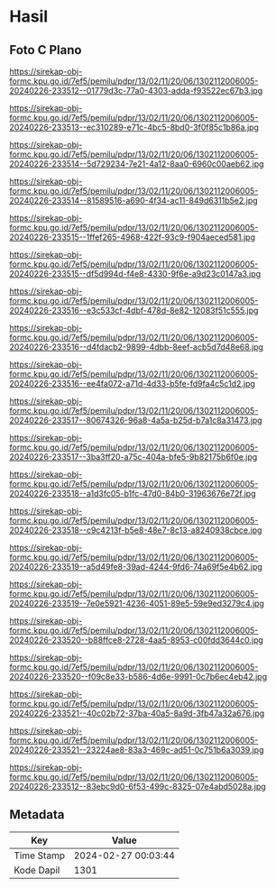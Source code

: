 # Hasil

## Foto C Plano

https://sirekap-obj-formc.kpu.go.id/7ef5/pemilu/pdpr/13/02/11/20/06/1302112006005-20240226-233512--01779d3c-77a0-4303-adda-f93522ec67b3.jpg

https://sirekap-obj-formc.kpu.go.id/7ef5/pemilu/pdpr/13/02/11/20/06/1302112006005-20240226-233513--ec310289-e71c-4bc5-8bd0-3f0f85c1b86a.jpg

https://sirekap-obj-formc.kpu.go.id/7ef5/pemilu/pdpr/13/02/11/20/06/1302112006005-20240226-233514--5d729234-7e21-4a12-8aa0-6960c00aeb62.jpg

https://sirekap-obj-formc.kpu.go.id/7ef5/pemilu/pdpr/13/02/11/20/06/1302112006005-20240226-233514--81589516-a690-4f34-ac11-849d6311b5e2.jpg

https://sirekap-obj-formc.kpu.go.id/7ef5/pemilu/pdpr/13/02/11/20/06/1302112006005-20240226-233515--1ffef265-4968-422f-93c9-f904aeced581.jpg

https://sirekap-obj-formc.kpu.go.id/7ef5/pemilu/pdpr/13/02/11/20/06/1302112006005-20240226-233515--df5d994d-f4e8-4330-9f6e-a9d23c0147a3.jpg

https://sirekap-obj-formc.kpu.go.id/7ef5/pemilu/pdpr/13/02/11/20/06/1302112006005-20240226-233516--e3c533cf-4dbf-478d-8e82-12083f51c555.jpg

https://sirekap-obj-formc.kpu.go.id/7ef5/pemilu/pdpr/13/02/11/20/06/1302112006005-20240226-233516--d4fdacb2-9899-4dbb-8eef-acb5d7d48e68.jpg

https://sirekap-obj-formc.kpu.go.id/7ef5/pemilu/pdpr/13/02/11/20/06/1302112006005-20240226-233516--ee4fa072-a71d-4d33-b5fe-fd9fa4c5c1d2.jpg

https://sirekap-obj-formc.kpu.go.id/7ef5/pemilu/pdpr/13/02/11/20/06/1302112006005-20240226-233517--80674326-96a8-4a5a-b25d-b7a1c8a31473.jpg

https://sirekap-obj-formc.kpu.go.id/7ef5/pemilu/pdpr/13/02/11/20/06/1302112006005-20240226-233517--3ba3ff20-a75c-404a-bfe5-9b82175b6f0e.jpg

https://sirekap-obj-formc.kpu.go.id/7ef5/pemilu/pdpr/13/02/11/20/06/1302112006005-20240226-233518--a1d3fc05-b1fc-47d0-84b0-31963676e72f.jpg

https://sirekap-obj-formc.kpu.go.id/7ef5/pemilu/pdpr/13/02/11/20/06/1302112006005-20240226-233518--c9c4213f-b5e8-48e7-8c13-a8240938cbce.jpg

https://sirekap-obj-formc.kpu.go.id/7ef5/pemilu/pdpr/13/02/11/20/06/1302112006005-20240226-233519--a5d49fe8-39ad-4244-9fd6-74a69f5e4b62.jpg

https://sirekap-obj-formc.kpu.go.id/7ef5/pemilu/pdpr/13/02/11/20/06/1302112006005-20240226-233519--7e0e5921-4236-4051-89e5-59e9ed3279c4.jpg

https://sirekap-obj-formc.kpu.go.id/7ef5/pemilu/pdpr/13/02/11/20/06/1302112006005-20240226-233520--b88ffce8-2728-4aa5-8953-c00fdd3644c0.jpg

https://sirekap-obj-formc.kpu.go.id/7ef5/pemilu/pdpr/13/02/11/20/06/1302112006005-20240226-233520--f09c8e33-b586-4d6e-9991-0c7b6ec4eb42.jpg

https://sirekap-obj-formc.kpu.go.id/7ef5/pemilu/pdpr/13/02/11/20/06/1302112006005-20240226-233521--40c02b72-37ba-40a5-8a9d-3fb47a32a676.jpg

https://sirekap-obj-formc.kpu.go.id/7ef5/pemilu/pdpr/13/02/11/20/06/1302112006005-20240226-233521--23224ae8-83a3-469c-ad51-0c751b6a3039.jpg

https://sirekap-obj-formc.kpu.go.id/7ef5/pemilu/pdpr/13/02/11/20/06/1302112006005-20240226-233512--83ebc9d0-6f53-499c-8325-07e4abd5028a.jpg


## Metadata

| Key        | Value               |
| ---------- | ------------------- |
| Time Stamp | 2024-02-27 00:03:44 |
| Kode Dapil | 1301                |



